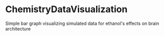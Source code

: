 # ChemistryDataVisualization
Simple bar graph visualizing simulated data for ethanol's effects on brain architecture
